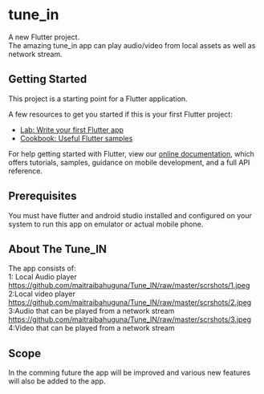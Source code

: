 # tune_in

A new Flutter project.<br>
The amazing tune_in app can play audio/video from local assets as well as network stream.<br>


## Getting Started

This project is a starting point for a Flutter application.

A few resources to get you started if this is your first Flutter project:

- [Lab: Write your first Flutter app](https://flutter.dev/docs/get-started/codelab)
- [Cookbook: Useful Flutter samples](https://flutter.dev/docs/cookbook)

For help getting started with Flutter, view our
[online documentation](https://flutter.dev/docs), which offers tutorials,
samples, guidance on mobile development, and a full API reference.


## Prerequisites
You must have flutter and android studio installed and configured on your system to run this app on emulator or actual mobile phone.<br>
## About The Tune_IN
The app consists of:<br>
1: Local Audio player<br> https://github.com/maitraibahuguna/Tune_IN/raw/master/scrshots/1.jpeg<br>
2:Local video player<br> https://github.com/maitraibahuguna/Tune_IN/raw/master/scrshots/2.jpeg<br>
3:Audio that can be played from a network stream<br> https://github.com/maitraibahuguna/Tune_IN/raw/master/scrshots/3.jpeg<br>
4:Video that can be played from a network stream<br>

## Scope
In the comming future the app will be improved and various new features will also be added to the app.<br>

